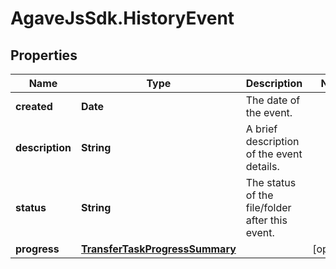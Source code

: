 # AgaveJsSdk.HistoryEvent

## Properties
Name | Type | Description | Notes
------------ | ------------- | ------------- | -------------
**created** | **Date** | The date of the event. | 
**description** | **String** | A brief description of the event details. | 
**status** | **String** | The status of the file/folder after this event. | 
**progress** | [**TransferTaskProgressSummary**](TransferTaskProgressSummary.md) |  | [optional] 


